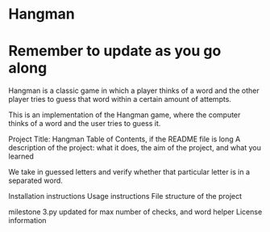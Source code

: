 # Hangman
# Remember to update as you go along
Hangman is a classic game in which a player thinks of a word and the other player tries to guess that word within a certain amount of attempts.

This is an implementation of the Hangman game, where the computer thinks of a word and the user tries to guess it. 

Project Title: Hangman
Table of Contents, if the README file is long
A description of the project: what it does, the aim of the project, and what you learned

We take in guessed letters and verify whether that particular letter is in a separated word.

Installation instructions
Usage instructions
File structure of the project

milestone 3.py updated for max number of checks, and word helper
License information
